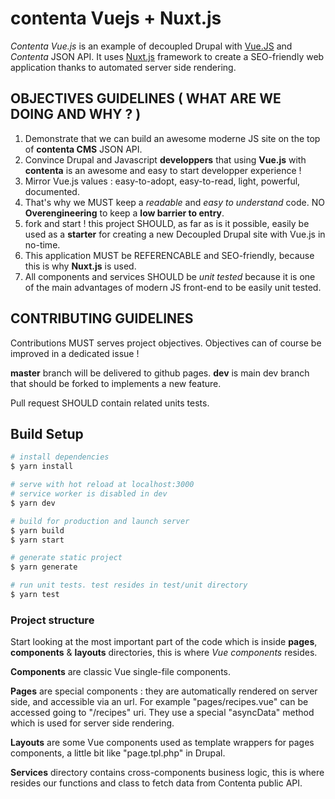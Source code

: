 # contenta Vuejs + Nuxt.js

*Contenta Vue.js* is an example of decoupled Drupal with [Vue.JS](https://vuejs.org) and *Contenta* JSON API. It uses [Nuxt.js](https://github.com/nuxt/nuxt.js) framework to create a SEO-friendly web application thanks to automated server side rendering.

## OBJECTIVES GUIDELINES ( WHAT ARE WE DOING AND WHY ? )

1) Demonstrate that we can build an awesome moderne JS site on the top of  **contenta CMS** JSON API.
2) Convince Drupal and Javascript **developpers** that using **Vue.js** with **contenta** is an awesome and easy to start developper experience !
3) Mirror Vue.js values : easy-to-adopt, easy-to-read, light, powerful, documented.
4) That's why we MUST keep a *readable* and *easy to understand* code. NO **Overengineering** to keep a **low barrier to entry**. 
5) fork and start ! this project SHOULD, as far as is it possible, easily be used as a **starter** for creating a new Decoupled Drupal site with Vue.js in no-time. 
6) This application MUST be REFERENCABLE and SEO-friendly, because this is why **Nuxt.js** is used.
7) All components and services SHOULD be *unit tested* because it is one of the main advantages of modern JS front-end to be easily unit tested.

## CONTRIBUTING GUIDELINES

Contributions MUST serves project objectives. Objectives can of course be improved in a dedicated issue !

**master** branch will be delivered to github pages.
**dev** is main dev branch that should be forked to implements a new feature.

Pull request SHOULD contain related units tests.

## Build Setup

``` bash
# install dependencies
$ yarn install

# serve with hot reload at localhost:3000
# service worker is disabled in dev
$ yarn dev

# build for production and launch server
$ yarn build
$ yarn start

# generate static project
$ yarn generate

# run unit tests. test resides in test/unit directory
$ yarn test
```

### Project structure

Start looking at the most important part of the code which is inside **pages**, **components** & **layouts** directories, this is where *Vue components* resides.

**Components** are classic Vue single-file components.

**Pages** are special components : they are automatically rendered on server side, and accessible via an url. For example "pages/recipes.vue" can be accessed going to  "/recipes" uri. They use a special "asyncData" method which is used for server side rendering.

**Layouts** are some Vue components used as template wrappers for pages components, a little bit like "page.tpl.php" in Drupal.

**Services** directory contains cross-components business logic, this is where resides our functions and class to fetch data from Contenta public API.